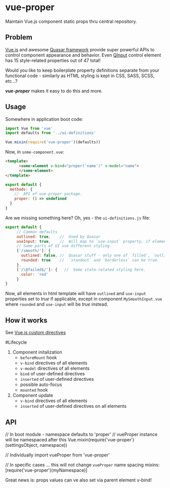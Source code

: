 # vue-proper

Maintain Vue.js component static props thru central repository.

## Problem
[Vue.js](https://vuejs.org/) and awesome [Quasar framework](https://quasar.dev/)
provide super powerful APIs to control component appearance and behavior.
Even [QInput](https://quasar.dev/vue-components/input)
control element has 15 style-related properties out of 47 total!

Would you like to keep boilerplate property definitions separate from your
functional code - similarly as HTML styling is kept in CSS, SASS, SCSS, etc...?

_**vue-proper**_ makes it easy to do this and more.

## Usage

Somewhere in application boot code:
```javascript
import Vue from 'vue'
import defaults from '../ui-definitions'

Vue.mixin(require('vue-proper')(defaults))
```
Now, in `some-component.vue`:
```html
<template>
      <some-element v-bind="proper('name')" v-model="name">
      </some-element>
</template>
```
```javascript
export default {
  methods: {
    //  API of vue-proper package.
    proper: () => undefined    
  }
}
```
Are we missing something here? Oh, yes - the `ui-definitions.js` file:
```javascript
export default {
     // Common defaults
     outlined: true,    //  Used by Quasar
     useInput: true,    //  Will map to `use-input` property, if element has such.
     // Some parts of UI use different styling.
     ['/smooth/']: {
       outlined: false, //  Quasar stuff - only one of `filled`, `outlined`,
       rounded: true    //  `standout` and `borderless` can be true.
     },
     ['/\@failed$/']: {   //  Some state-related styling here.
       color: 'red'
     }
}
```
Now, all elements in html template will have `outlined` and `use-input` properties
set to _true_ if applicable, except in component `MySmoothInput.vue` where 
`rounded` and `use-input` will be _true_ instead.

## How it works

See [Vue.js custom directives](https://vuejs.org/v2/guide/custom-directive.html)

#Lifecycle
1. Component initalization
   * `beforeMount` hook
   * `v-bind` directives of all elements
   * `v-model` directives of all elements
   * `bind` of user-defined directives
   * `inserted` of user-defined directives
   * possible auto-focus
   * `mounted` hook
1. Component update
   * `v-bind` directives of all elements
   * `inserted` of user-defined directives on all elements

## API
//  In boot module - namespace defaults to 'proper'
//  vueProper instance will be namespaced after this
Vue.mixin(require('vue-proper')(settingsObject, namespace))


//  Individually
import vueProper from 'vue-proper'

//  In specific cases ... this will not change `vueProper` name spacing
  mixins: [require('vue-proper')(myNamespace)]

Great news is: props values can ve also set via parent element v-bind!
